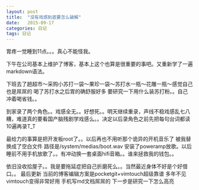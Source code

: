 ```yaml
---
layout: post
title:  "没有戏感到底要怎么破解"
date:   2015-09-17 
categories: 日记
tags: 日记
---
```

胃疼一觉睡到11点。。。真心不能怪我。

下午在公司基本上维护了博客，基本上这个也算是很重要的事吧。又重新学了一遍markdown语法。

下班去了趟超市～采购小苏打一袋～果珍一袋～苏打水一瓶～花雕一瓶～感觉自己也是屌屌的 喝了苏打水之后胃的确舒服好多 要研究一下用什么装苏打粉。。自己冲着喝省钱。。

到家录了两个角色。。戏感全无。。好想死。。明天继续重录，声线不稳戏感乱七八糟，难道真的要看国产脑残剧学戏感么。。决定以后录角色之前先把每句台词都读10遍再录T_T

最给力的事算是把开发板root了。。以后再也不用听那个诡异的开机音乐了 被我替换成了空白文件 路径是/system/medias/boot.wav 安装了poweramp放歌。以后睡前不用手机放歌了。。有冲动换一套桌面hifi音箱。。谁来拯救我的钱包。。

依旧没收拾屋子。。我是要拖延症把自己折磨死么。。当然最近身体不好是个好借口。。
最后更新 当前的博客编辑方案是pocketgit+vimtouch超级靠谱 多年不见vimtouch变得非常好用 手机写md文档屌屌的 下一步是研究一下怎么高亮

